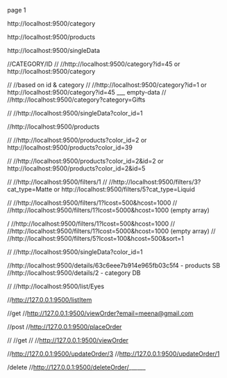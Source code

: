 page 1


http://localhost:9500/category

http://localhost:9500/products

http://localhost:9500/singleData

//CATEGORY/ID
// //http://localhost:9500/category?id=45   or    http://localhost:9500/category


// //based on id & category
// //http://localhost:9500/category?id=1    or    http://localhost:9500/category?id=45 ___ empty-data
// //http://localhost:9500/category?category=Gifts



// //http://localhost:9500/singleData?color_id=1




//http://localhost:9500/products




// //http://localhost:9500/products?color_id=2    or    http://localhost:9500/products?color_id=39




// //http://localhost:9500/products?color_id=2&id=2     or     http://localhost:9500/products?color_id=2&id=5





// //http://localhost:9500/filters/1
// //http://localhost:9500/filters/3?cat_type=Matte     or      http://localhost:9500/filters/5?cat_type=Liquid






// //http://localhost:9500/filters/1?lcost=500&hcost=1000
// //http://localhost:9500/filters/1?lcost=5000&hcost=1000  (empty array)




/ //http://localhost:9500/filters/1?lcost=500&hcost=1000
// //http://localhost:9500/filters/1?lcost=5000&hcost=1000  (empty array)
// //http://localhost:9500/filters/5?lcost=100&hcost=500&sort=1





// //http://localhost:9500/singleData?color_id=1





//http://localhost:9500/details/63c6eee7b914e965fb03c5f4   -   products SB
//http://localhost:9500/details/2   -   category DB 




// //http://localhost:9500/list/Eyes 



//http://127.0.0.1:9500/listItem




//get
//http://127.0.0.1:9500/viewOrder?email=meena@gmail.com





//post
//http://127.0.0.1:9500/placeOrder




// //get
// //http://127.0.0.1:9500/viewOrder





//http://127.0.0.1:9500/updateOrder/3
//http://127.0.0.1:9500/updateOrder/1





/delete
//http://127.0.0.1:9500/deleteOrder/______

